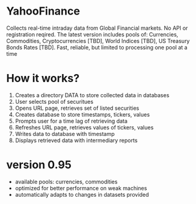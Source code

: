 # YahooFinance
Collects real-time intraday data from Global Financial markets. No API or registration reqired. The latest version includes pools of: Currencies, Commodities, Cryptocurrencies [TBD], World Indices [TBD], US Treasury Bonds Rates [TBD]. Fast, reliable, but limited to processing one pool at a time

# How it works?
1. Creates a directory DATA to store collected data in databases
2. User selects pool of securitues
3. Opens URL page, retrieves set of listed securities
4. Creates database to store timestamps, tickers, values
5. Prompts user for a time lag of retrieving data
6. Refreshes URL page, retrieves values of tickers, values
7. Writes data to database with timestamp
8. Displays retrieved data with intermediary reports

# version 0.95
- available pools: currencies, commodities
- optimized for better performance on weak machines
- automatically adapts to changes in datasets provided

